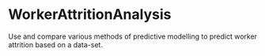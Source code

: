 # WorkerAttritionAnalysis
Use and compare various methods of predictive modelling to predict worker attrition based on a data-set. 
